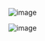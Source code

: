 
![image](https://github.com/govendrana/kodiak/assets/169263393/8b123b15-06b5-4c6c-9da9-f6ec404babe8)

![image](https://github.com/govendrana/kodiak/assets/169263393/0a3afb33-eeb5-4d9a-b140-85faab98b13e)

